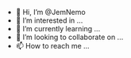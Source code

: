 - 👋 Hi, I’m @JemNemo
- 👀 I’m interested in ...
- 🌱 I’m currently learning ...
- 💞️ I’m looking to collaborate on ...
- 📫 How to reach me ...

<!---
JemNemo/JemNemo is a ✨ special ✨ repository because its `README.md` (this file) appears on your GitHub profile.
You can click the Preview link to take a look at your changes.
--->
